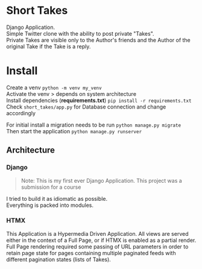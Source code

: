 # Short Takes

Django Application.  
Simple Twitter clone with the ability to post private "Takes".  
Private Takes are visible only to the Author's friends and the Author of the original Take if the Take is a reply.

# Install
Create a venv `python -m venv my_venv`  
Activate the venv > depends on system architecture  
Install dependencies (__requirements.txt__) `pip install -r requirements.txt`  
Check `short_takes/app.py` for Database connection and change accordingly  

For initial install a migration needs to be run `python manage.py migrate`  
Then start the application `python manage.py runserver`  

## Architecture
### Django
> Note: This is my first ever Django Application. This project was a submission for a course

I tried to build it as idiomatic as possible.   
Everything is packed into modules.

### HTMX
This Application is a Hypermedia Driven Application. All views are served either in the context of a Full Page, or if HTMX is enabled as a partial render.   
Full Page rendering required some passing of URL parameters in order to retain page state for pages containing multiple paginated feeds with different pagination states (lists of Takes).
